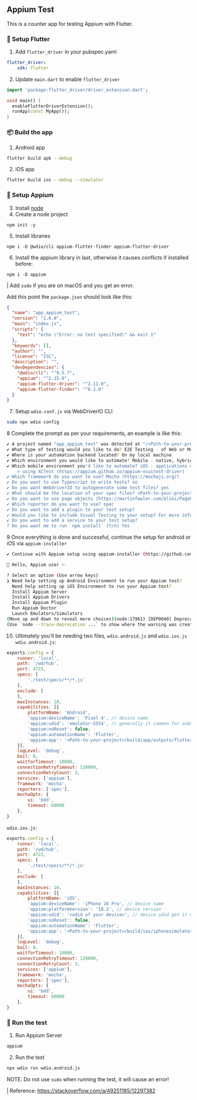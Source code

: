 ## Appium Test
This is a counter app for testing Appium with Flutter.

### 🎯 Setup Flutter
1. Add `flutter_driver` in your pubspec.yaml
```yaml
flutter_driver:
    sdk: flutter
```
2. Update `main.dart` to enable `flutter_driver`
```dart
import 'package:flutter_driver/driver_extension.dart';

void main() {
  enableFlutterDriverExtension();
  runApp(const MyApp());
}
```
### 📦 Build the app
1. Android app
```bash
flutter build apk --debug
```
2. iOS app
```bash
flutter build ios --debug --simulator
```
### 🧰 Setup Appium
3. Install [node](https://nodejs.org/en/download)
4. Create a node project
```
npm init -y
```
5. Install libraries
```
npm i -D @wdio/cli appium-flutter-finder appium-flutter-driver
```
6. Install the appium library in last, otherwise it causes conflicts if installed before:
```
npm i -D appium
```
| Add `sudo` if you are on macOS and you get an error.

Add this point the `package.json` should look like this:
```json
{
  "name": "app_appium_test",
  "version": "1.0.0",
  "main": "index.js",
  "scripts": {
    "test": "echo \"Error: no test specified\" && exit 1"
  },
  "keywords": [],
  "author": "",
  "license": "ISC",
  "description": "",
  "devDependencies": {
    "@wdio/cli": "^9.5.7",
    "appium": "^2.15.0",
    "appium-flutter-driver": "^2.11.0",
    "appium-flutter-finder": "^0.2.0"
  }
}
```
7. Setup `wdio.conf.js` via WebDriverIO CLI
```bash
sudo npx wdio config
```
8 Complete the prompt as per your requirements, an example is like this:
```bash
✔ A project named "app_appium_test" was detected at "/<Path-to-your-project>/appium_test", correct? yes
✔ What type of testing would you like to do? E2E Testing - of Web or Mobile Applications
✔ Where is your automation backend located? On my local machine
✔ Which environment you would like to automate? Mobile - native, hybrid and mobile web apps, on Android or iOS
✔ Which mobile environment you'd like to automate? iOS - applications on iOS, iPadOS, and tvOS
    > using XCTest (https://appium.github.io/appium-xcuitest-driver)
✔ Which framework do you want to use? Mocha (https://mochajs.org/)
✔ Do you want to use Typescript to write tests? no
✔ Do you want WebdriverIO to autogenerate some test files? yes
✔ What should be the location of your spec files? <Path-to-your-project>/appium_test/test/specs/**/*.js
✔ Do you want to use page objects (https://martinfowler.com/bliki/PageObject.html)? no
✔ Which reporter do you want to use? spec
✔ Do you want to add a plugin to your test setup? 
✔ Would you like to include Visual Testing to your setup? For more information see https://webdriver.io/docs/visual-testing! no
✔ Do you want to add a service to your test setup? 
? Do you want me to run `npm install` (Y/n) Yes
```
9 Once everything is done and successful, continue the setup for android or iOS via `appium-installer`
```bash
✔ Continue with Appium setup using appium-installer (https://github.com/AppiumTestDistribution/appium-installer)? yes

👋 Hello, Appium user ✨

? Select an option (Use arrow keys)
❯ Need help setting up Android Environment to run your Appium test? 
  Need help setting up iOS Environment to run your Appium test? 
  Install Appium Server 
  Install Appium Drivers 
  Install Appium Plugin 
  Run Appium Doctor 
  Launch Emulators/Simulators 
(Move up and down to reveal more choices)(node:17961) [DEP0040] DeprecationWarning: The `punycode` module is deprecated. Please use a userland alternative instead.
(Use `node --trace-deprecation ...` to show where the warning was created)
```
10. Ultimately you'll be needing two files, `wdio.android.js` and `wdio.ios.js`
`wdio.android.js`:
```js
exports.config = {
    runner: 'local',
    path: '/wd/hub',
    port: 4723,
    specs: [
        './test/specs/**/*.js'
    ],
    exclude: [
    ],
    maxInstances: 10,
    capabilities: [{
        platformName: 'Android',
        'appium:deviceName': 'Pixel 4', // device name
        'appium:udid': 'emulator-5554', // generally it common for android emulators
        'appium:noReset': false,
        'appium:automationName': 'Flutter',
        'appium:app': '<Path-to-your-project>/build/app/outputs/flutter-apk/app-debug.apk'
    }],
    logLevel: 'debug',
    bail: 0,
    waitforTimeout: 10000,
    connectionRetryTimeout: 120000,
    connectionRetryCount: 3,
    services: ['appium'],
    framework: 'mocha',
    reporters: ['spec'],
    mochaOpts: {
        ui: 'bdd',
        timeout: 60000
    },
}
```
`wdio.ios.js`:
```js
exports.config = {
    runner: 'local',
    path: '/wd/hub',
    port: 4723,
    specs: [
        './test/specs/**/*.js'
    ],
    exclude: [
    ],
    maxInstances: 10,
    capabilities: [{
        platformName: 'iOS',
        'appium:deviceName': 'iPhone 16 Pro', // device name
        'appium:platformVersion': '18.2', // device version
        'appium:udid': '<udid of your device>', // device udid get it via `xcrun simctl list`
        'appium:noReset': false,
        'appium:automationName': 'Flutter',
        'appium:app': '<Path-to-your-project>/build/ios/iphonesimulator/Runner.app'
    }],
    logLevel: 'debug',
    bail: 0,
    waitforTimeout: 10000,
    connectionRetryTimeout: 120000,
    connectionRetryCount: 3,
    services: ['appium'],
    framework: 'mocha',
    reporters: ['spec'],
    mochaOpts: {
        ui: 'bdd',
        timeout: 60000
    },
}
```
### 🧪 Run the test
1. Run Appium Server
```bash
appium
```
2. Run the test
```bash
npx wdio run wdio.android.js
```

NOTE: Do not use `sudo` when running the test, it will cause an error!

| Reference: https://stackoverflow.com/a/49251185/12297382